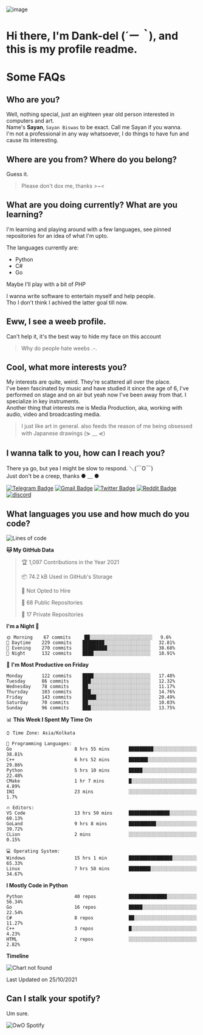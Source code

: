 ![image](https://user-images.githubusercontent.com/63096193/125182844-29f20800-e22f-11eb-8dc9-b0f2d29647bb.png)

# **Hi there, I'm Dank-del (*´ー｀*), and this is my profile readme.**
<!--  [![Profile views](https://gpvc.arturio.dev/dank-del)](https://github.com/dank-del) -->
# Some FAQs

## **Who are you?**

Well, nothing special, just an eighteen year old person interested in computers and art. \
Name's **Sayan**, `Sayan Biswas` to be exact. Call me Sayan if you wanna. \
I'm not a professional in any way whatsoever, I do things to have fun and cause its interesting.

## **Where are you from? Where do you belong?**

Guess it.
> Please don't dox me, thanks >~<

## **What are you doing currently? What are you learning?**

I'm learning and playing around with a few languages, see pinned repositories for an idea of what I'm upto.

The languages currently are:

- Python
- C#
- Go

Maybe I'll play with a bit of PHP

I wanna write software to entertain myself and help people. \
Tho I don't think I achived the latter goal till now.

## **Eww, I see a weeb profile.**

Can't help it, it's the best way to hide my face on this account
> Why do people hate weebs .-.

## **Cool, what more interests you?**

My interests are quite, weird. They're scattered all over the place. \
I've been fascinated by music and have studied it since the age of 6, I've performed on stage and on air but yeah now I've been away from that. I specialize in key instruments. \
Another thing that interests me is Media Production, aka, working with audio, video and broadcasting media.

> I just like art in general. also feeds the reason of me being obsessed with Japanese drawings (⋟ ﹏ ⋞)

## **I wanna talk to you, how can I reach you?**

There ya go, but yea I might be slow to respond. ＼(￣O￣) \
Just don't be a creep, thanks ● ﹏ ●

[![Telegram Badge](https://img.shields.io/badge/-dank_as_fuck-1ca0f1?style=flat-square&logo=telegram&logoColor=white&link=https://t.me/dank_as_fuck)](https://t.me/dank_as_fuck)
[![Gmail Badge](https://img.shields.io/badge/-chizuru@kanojo.tk-c14438?style=flat-square&logo=Gmail&logoColor=white&link=mailto:chizuru@kanojo.tk)](mailto:chizuru@kanojo.tk)
[![Twitter Badge](https://img.shields.io/twitter/follow/TheDankDel?style=social)](https://twitter.com/TheDankDel)
[![Reddit Badge](https://img.shields.io/reddit/user-karma/combined/dank_as_fuck_?style=social)](https://www.reddit.com/user/dank_as_fuck_/)
[![discord](https://discord-md-badge.vercel.app/api/shield/506536929152466945?style=social)](https://discordapp.com/users/506536929152466945)

## **What languages you use and how much do you code?**

<!--START_SECTION:waka-->
![Lines of code](https://img.shields.io/badge/From%20Hello%20World%20I%27ve%20Written-940943%20lines%20of%20code-blue)

**🐱 My GitHub Data** 

> 🏆 1,097 Contributions in the Year 2021
 > 
> 📦 74.2 kB Used in GitHub's Storage 
 > 
> 🚫 Not Opted to Hire
 > 
> 📜 68 Public Repositories 
 > 
> 🔑 17 Private Repositories  
 > 
**I'm a Night 🦉** 

```text
🌞 Morning    67 commits     ██░░░░░░░░░░░░░░░░░░░░░░░   9.6% 
🌆 Daytime    229 commits    ████████░░░░░░░░░░░░░░░░░   32.81% 
🌃 Evening    270 commits    █████████░░░░░░░░░░░░░░░░   38.68% 
🌙 Night      132 commits    ████░░░░░░░░░░░░░░░░░░░░░   18.91%

```
📅 **I'm Most Productive on Friday** 

```text
Monday       122 commits    ████░░░░░░░░░░░░░░░░░░░░░   17.48% 
Tuesday      86 commits     ███░░░░░░░░░░░░░░░░░░░░░░   12.32% 
Wednesday    78 commits     ██░░░░░░░░░░░░░░░░░░░░░░░   11.17% 
Thursday     103 commits    ███░░░░░░░░░░░░░░░░░░░░░░   14.76% 
Friday       143 commits    █████░░░░░░░░░░░░░░░░░░░░   20.49% 
Saturday     70 commits     ██░░░░░░░░░░░░░░░░░░░░░░░   10.03% 
Sunday       96 commits     ███░░░░░░░░░░░░░░░░░░░░░░   13.75%

```


📊 **This Week I Spent My Time On** 

```text
⌚︎ Time Zone: Asia/Kolkata

💬 Programming Languages: 
Go                       8 hrs 55 mins       █████████░░░░░░░░░░░░░░░░   38.81% 
C++                      6 hrs 52 mins       ███████░░░░░░░░░░░░░░░░░░   29.86% 
Python                   5 hrs 10 mins       █████░░░░░░░░░░░░░░░░░░░░   22.48% 
CMake                    1 hr 7 mins         █░░░░░░░░░░░░░░░░░░░░░░░░   4.89% 
INI                      23 mins             ░░░░░░░░░░░░░░░░░░░░░░░░░   1.7%

🔥 Editors: 
VS Code                  13 hrs 50 mins      ███████████████░░░░░░░░░░   60.13% 
GoLand                   9 hrs 8 mins        ██████████░░░░░░░░░░░░░░░   39.72% 
CLion                    2 mins              ░░░░░░░░░░░░░░░░░░░░░░░░░   0.15%

💻 Operating System: 
Windows                  15 hrs 1 min        ████████████████░░░░░░░░░   65.33% 
Linux                    7 hrs 58 mins       ████████░░░░░░░░░░░░░░░░░   34.67%

```

**I Mostly Code in Python** 

```text
Python                   40 repos            ██████████████░░░░░░░░░░░   56.34% 
Go                       16 repos            █████░░░░░░░░░░░░░░░░░░░░   22.54% 
C#                       8 repos             ██░░░░░░░░░░░░░░░░░░░░░░░   11.27% 
C++                      3 repos             █░░░░░░░░░░░░░░░░░░░░░░░░   4.23% 
HTML                     2 repos             ░░░░░░░░░░░░░░░░░░░░░░░░░   2.82%

```


**Timeline**

![Chart not found](https://raw.githubusercontent.com/Dank-del/Dank-del/main/charts/bar_graph.png) 


 Last Updated on 25/10/2021
<!--END_SECTION:waka-->

## **Can I stalk your spotify?**

Um sure.

![OwO Spotify](https://spotify-recently-played-readme.vercel.app/api?user=31fdrsslnr7nvq4ytqwtw7c4rxfm&count=5)
